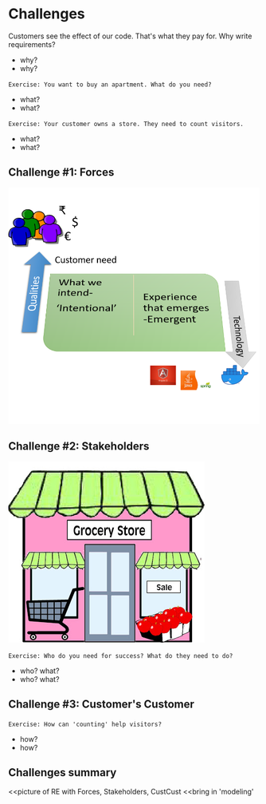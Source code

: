 # Challenges

Customers see the effect of our code. That's what they pay for.
Why write requirements?

- why?
- why?

`Exercise: You want to buy an apartment. What do you need?`

- what?
- what?

`Exercise: Your customer owns a store. They need to count visitors.`

- what?
- what?

## Challenge #1: Forces

![forces](images/intentional-emergent.png "intent-emerge")

## Challenge #2: Stakeholders

![store](images/store.png "store")

`Exercise: Who do you need for success? What do they need to do?`

- who? what?
- who? what?

## Challenge #3: Customer's Customer

`Exercise: How can 'counting' help visitors?`

- how?
- how?

## Challenges summary

<<picture of RE with Forces, Stakeholders, CustCust
<<bring in 'modeling'

